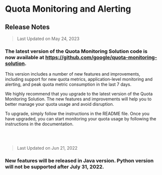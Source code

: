 # Quota Monitoring and Alerting

## Release Notes

> Last Updated on May 24, 2023

### The latest version of the Quota Monitoring Solution code is now available at https://github.com/google/quota-monitoring-solution. 
This version includes a number of new features and improvements, including support for new quota metrics, application-level monitoring and alerting, and peak quota metric consumption in the last 7 days.

We highly recommend that you upgrade to the latest version of the Quota Monitoring Solution. The new features and improvements will help you to better manage your quota usage and avoid disruption.

To upgrade, simply follow the instructions in the README file. Once you have upgraded, you can start monitoring your quota usage by following the instructions in the documentation.

</br></br>
> Last Updated on Jun 21, 2022

### New features will be released in Java version. Python version will not be supported after July 31, 2022. 

